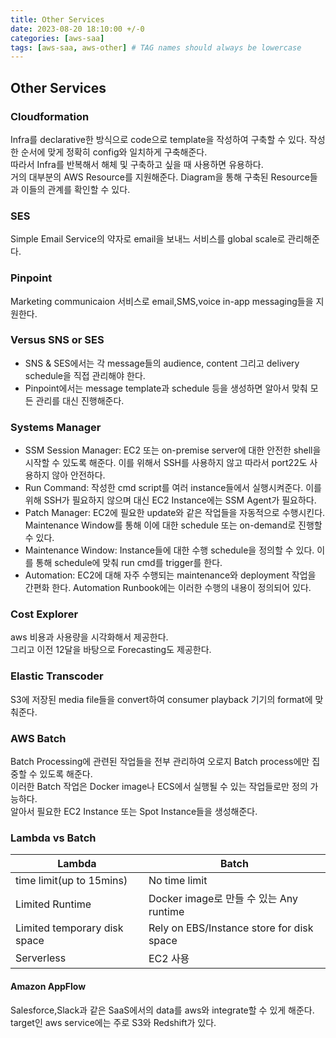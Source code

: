 ```yaml
---
title: Other Services
date: 2023-08-20 18:10:00 +/-0
categories: [aws-saa]
tags: [aws-saa, aws-other] # TAG names should always be lowercase
---
```


## Other Services

### Cloudformation

Infra를 declarative한 방식으로 code으로 template을 작성하여 구축할 수 있다. 작성한 순서에 맞게 정확히 config와 일치하게 구축해준다.  
따라서 Infra를 반복해서 해체 및 구축하고 싶을 때 사용하면 유용하다.  
거의 대부분의 AWS Resource를 지원해준다. Diagram을 통해 구축된 Resource들과 이들의 관계를 확인할 수 있다.

### SES

Simple Email Service의 약자로 email을 보내느 서비스를 global scale로 관리해준다.

### Pinpoint

Marketing communicaion 서비스로 email,SMS,voice in-app messaging들을 지원한다.

### Versus SNS or SES

- SNS & SES에서는 각 message들의 audience, content 그리고 delivery schedule을 직접 관리해야 한다.
- Pinpoint에서는 message template과 schedule 등을 생성하면 알아서 맞춰 모든 관리를 대신 진행해준다.

### Systems Manager

- SSM Session Manager: EC2 또는 on-premise server에 대한 안전한 shell을 시작할 수 있도록 해준다. 이를 위해서 SSH를 사용하지 않고 따라서 port22도 사용하지 않아 안전하다.
- Run Command: 작성한 cmd script를 여러 instance들에서 실행시켜준다. 이를 위해 SSH가 필요하지 않으며 대신 EC2 Instance에는 SSM Agent가 필요하다.
- Patch Manager: EC2에 필요한 update와 같은 작업들을 자동적으로 수행시킨다. Maintenance Window를 통해 이에 대한 schedule 또는 on-demand로 진행할 수 있다.
- Maintenance Window: Instance들에 대한 수행 schedule을 정의할 수 있다. 이를 통해 schedule에 맞춰 run cmd를 trigger를 한다.
- Automation: EC2에 대해 자주 수행되는 maintenance와 deployment 작업을 간편화 한다.
  Automation Runbook에는 이러한 수행의 내용이 정의되어 있다.

### Cost Explorer

aws 비용과 사용량을 시각화해서 제공한다.  
그리고 이전 12달을 바탕으로 Forecasting도 제공한다.

### Elastic Transcoder

S3에 저장된 media file들을 convert하여 consumer playback 기기의 format에 맞춰준다.

### AWS Batch

Batch Processing에 관련된 작업들을 전부 관리하여 오로지 Batch process에만 집중할 수 있도록 해준다.  
이러한 Batch 작업은 Docker image나 ECS에서 실행될 수 있는 작업들로만 정의 가능하다.  
알아서 필요한 EC2 Instance 또는 Spot Instance들을 생성해준다.

### Lambda vs Batch

| Lambda                       | Batch                                     |
| ---------------------------- | ----------------------------------------- |
| time limit(up to 15mins)     | No time limit                             |
| Limited Runtime              | Docker image로 만들 수 있는 Any runtime   |
| Limited temporary disk space | Rely on EBS/Instance store for disk space |
| Serverless                   | EC2 사용                                  |

#### Amazon AppFlow

Salesforce,Slack과 같은 SaaS에서의 data를 aws와 integrate할 수 있게 해준다.  
target인 aws service에는 주로 S3와 Redshift가 있다.
